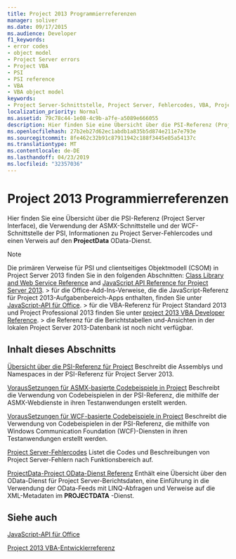 ```yaml
---
title: Project 2013 Programmierreferenzen
manager: soliver
ms.date: 09/17/2015
ms.audience: Developer
f1_keywords:
- error codes
- object model
- Project Server errors
- Project VBA
- PSI
- PSI reference
- VBA
- VBA object model
keywords:
- Project Server-Schnittstelle, Project Server, Fehlercodes, VBA, Projektobjektmodell, Projekt 2013, Plattform, Visual Basic for Applications, Project-Objektmodell, Objektmodell, Projekt VBA, Project Server, PSI-Referenz, PSI
localization_priority: Normal
ms.assetid: 79c78c44-1e08-4c9b-a7fe-a5089e666055
description: Hier finden Sie eine Übersicht über die PSI-Referenz (Project Server Interface), die Verwendung der ASMX-Schnittstelle und der WCF-Schnittstelle der PSI, Informationen zu Project Server-Fehlercodes und einen Verweis auf den ProjectData OData-Dienst.
ms.openlocfilehash: 27b2eb27d62ec1abdb1a835b5d874e211e7e793e
ms.sourcegitcommit: 8fe462c32b91c87911942c188f3445e85a54137c
ms.translationtype: MT
ms.contentlocale: de-DE
ms.lasthandoff: 04/23/2019
ms.locfileid: "32357036"
---
```

# <a name="project-2013-programming-references"></a>Project 2013 Programmierreferenzen

Hier finden Sie eine Übersicht über die PSI-Referenz (Project Server Interface), die Verwendung der ASMX-Schnittstelle und der WCF-Schnittstelle der PSI, Informationen zu Project Server-Fehlercodes und einen Verweis auf den **ProjectData** OData-Dienst. 
  
> [!NOTE]
> Die primären Verweise für PSI und clientseitiges Objektmodell (CSOM) in Project Server 2013 finden Sie in den folgenden Abschnitten: [Class Library and Web Service Reference](https://msdn.microsoft.com/library/ef1830e0-3c9a-4f98-aa0a-5556c298e7d1%28Office.15%29.aspx) and [JavaScript API Reference for Project Server 2013](javascript-library-and-rest-reference-for-project-server-2013.md). > für die Office-Add-Ins-Verweise, die die JavaScript-Referenz für Project 2013-Aufgabenbereich-Apps enthalten, finden Sie unter [JavaScript-API für Office](https://msdn.microsoft.com/library/fp142185.aspx). > für die VBA-Referenz für Project Standard 2013 und Project Professional 2013 finden Sie unter [project 2013 VBA Developer Reference](https://msdn.microsoft.com/library/jj235035.aspx). > die Referenz für die Berichtstabellen und-Ansichten in der lokalen Project Server 2013-Datenbank ist noch nicht verfügbar. 
  
## <a name="in-this-section"></a>Inhalt dieses Abschnitts

[Übersicht über die PSI-Referenz für Project](project-psi-reference-overview.md) Beschreibt die Assemblys und Namespaces in der PSI-Referenz für Project Server 2013. 
  
[VorausSetzungen für ASMX-basierte Codebeispiele in Project](prerequisites-for-asmx-based-code-samples-in-project.md) Beschreibt die Verwendung von Codebeispielen in der PSI-Referenz, die mithilfe der ASMX-Webdienste in ihren Testanwendungen erstellt werden. 
  
[VorausSetzungen für WCF-basierte Codebeispiele in Project](prerequisites-for-wcf-based-code-samples-in-project.md) Beschreibt die Verwendung von Codebeispielen in der PSI-Referenz, die mithilfe von Windows Communication Foundation (WCF)-Diensten in ihren Testanwendungen erstellt werden. 
  
[Project Server-Fehlercodes](project-server-error-codes.md) Listet die Codes und Beschreibungen von Project Server-Fehlern nach Funktionsbereich auf. 
  
[ProjectData-Project OData-Dienst Referenz](https://msdn.microsoft.com/library/office/jj163015.aspx) Enthält eine Übersicht über den OData-Dienst für Project Server-Berichtsdaten, eine Einführung in die Verwendung der OData-Feeds mit LINQ-Abfragen und Verweise auf die XML-Metadaten im **PROJECTDATA** -Dienst. 
  
## <a name="see-also"></a>Siehe auch



[JavaScript-API für Office](https://msdn.microsoft.com/library/fp142185.aspx)
  
[Project 2013 VBA-Entwicklerreferenz](https://msdn.microsoft.com/library/jj235035.aspx)

